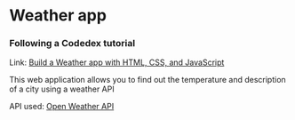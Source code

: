 <h1> Weather app</h1>
<h3> Following a Codedex tutorial</h3>

<p>Link: <a href="https://www.codedex.io/projects/view-weather-with-html-css-js"> Build a Weather app with HTML, CSS, and JavaScript</a> </p>

<p>This web application allows you to find out the temperature and description of a city using a weather API </p>

<p>API used: <a href="https://openweathermap.org/">Open Weather API </a></p>

